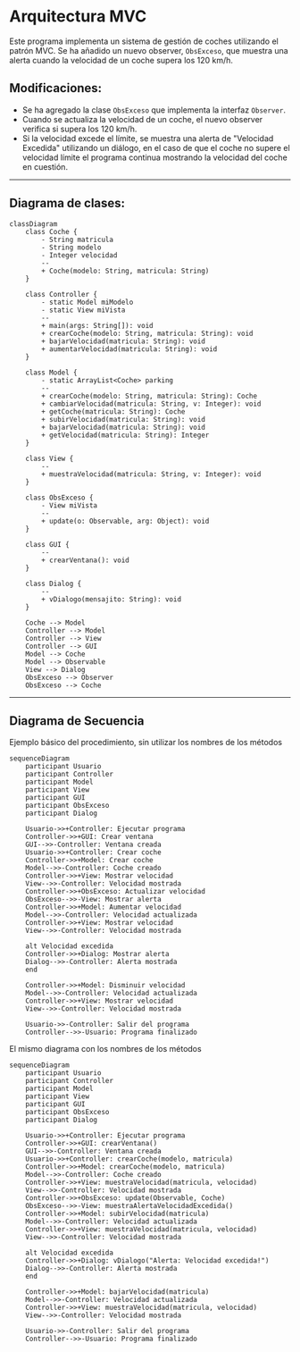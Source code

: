 # Arquitectura MVC

Este programa implementa un sistema de gestión de coches utilizando el patrón MVC. Se ha añadido un nuevo observer, `ObsExceso`, que muestra una alerta cuando la velocidad de un coche supera los 120 km/h.

## Modificaciones:

- Se ha agregado la clase `ObsExceso` que implementa la interfaz `Observer`.
- Cuando se actualiza la velocidad de un coche, el nuevo observer verifica si supera los 120 km/h.
- Si la velocidad excede el límite, se muestra una alerta de "Velocidad Excedida" utilizando un diálogo, en el caso de que el coche no supere el velocidad límite el programa continua mostrando la velocidad del coche en cuestión.


---
## Diagrama de clases:

```mermaid
classDiagram
    class Coche {
        - String matricula
        - String modelo
        - Integer velocidad
        --
        + Coche(modelo: String, matricula: String)
    }

    class Controller {
        - static Model miModelo
        - static View miVista
        --
        + main(args: String[]): void
        + crearCoche(modelo: String, matricula: String): void
        + bajarVelocidad(matricula: String): void
        + aumentarVelocidad(matricula: String): void
    }

    class Model {
        - static ArrayList<Coche> parking
        --
        + crearCoche(modelo: String, matricula: String): Coche
        + cambiarVelocidad(matricula: String, v: Integer): void
        + getCoche(matricula: String): Coche
        + subirVelocidad(matricula: String): void
        + bajarVelocidad(matricula: String): void
        + getVelocidad(matricula: String): Integer
    }
    
    class View {
        --
        + muestraVelocidad(matricula: String, v: Integer): void
    }

    class ObsExceso {
        - View miVista
        --
        + update(o: Observable, arg: Object): void
    }

    class GUI {
        --
        + crearVentana(): void
    }

    class Dialog {
        --
        + vDialogo(mensajito: String): void
    }

    Coche --> Model
    Controller --> Model
    Controller --> View
    Controller --> GUI
    Model --> Coche
    Model --> Observable
    View --> Dialog
    ObsExceso --> Observer
    ObsExceso --> Coche
```

---

## Diagrama de Secuencia

Ejemplo básico del procedimiento, sin utilizar los nombres de los métodos


```mermaid
sequenceDiagram
    participant Usuario
    participant Controller
    participant Model
    participant View
    participant GUI
    participant ObsExceso
    participant Dialog

    Usuario->>+Controller: Ejecutar programa
    Controller->>+GUI: Crear ventana
    GUI-->>-Controller: Ventana creada
    Usuario->>+Controller: Crear coche
    Controller->>+Model: Crear coche
    Model-->>-Controller: Coche creado
    Controller->>+View: Mostrar velocidad
    View-->>-Controller: Velocidad mostrada
    Controller->>+ObsExceso: Actualizar velocidad
    ObsExceso-->>-View: Mostrar alerta
    Controller->>+Model: Aumentar velocidad
    Model-->>-Controller: Velocidad actualizada
    Controller->>+View: Mostrar velocidad
    View-->>-Controller: Velocidad mostrada

    alt Velocidad excedida
    Controller->>+Dialog: Mostrar alerta
    Dialog-->>-Controller: Alerta mostrada
    end

    Controller->>+Model: Disminuir velocidad
    Model-->>-Controller: Velocidad actualizada
    Controller->>+View: Mostrar velocidad
    View-->>-Controller: Velocidad mostrada

    Usuario->>-Controller: Salir del programa
    Controller-->>-Usuario: Programa finalizado
```

El mismo diagrama con los nombres de los métodos

```mermaid
sequenceDiagram
    participant Usuario
    participant Controller
    participant Model
    participant View
    participant GUI
    participant ObsExceso
    participant Dialog

    Usuario->>+Controller: Ejecutar programa
    Controller->>+GUI: crearVentana()
    GUI-->>-Controller: Ventana creada
    Usuario->>+Controller: crearCoche(modelo, matricula)
    Controller->>+Model: crearCoche(modelo, matricula)
    Model-->>-Controller: Coche creado
    Controller->>+View: muestraVelocidad(matricula, velocidad)
    View-->>-Controller: Velocidad mostrada
    Controller->>+ObsExceso: update(Observable, Coche)
    ObsExceso-->>-View: muestraAlertaVelocidadExcedida()
    Controller->>+Model: subirVelocidad(matricula)
    Model-->>-Controller: Velocidad actualizada
    Controller->>+View: muestraVelocidad(matricula, velocidad)
    View-->>-Controller: Velocidad mostrada

    alt Velocidad excedida
    Controller->>+Dialog: vDialogo("Alerta: Velocidad excedida!")
    Dialog-->>-Controller: Alerta mostrada
    end

    Controller->>+Model: bajarVelocidad(matricula)
    Model-->>-Controller: Velocidad actualizada
    Controller->>+View: muestraVelocidad(matricula, velocidad)
    View-->>-Controller: Velocidad mostrada

    Usuario->>-Controller: Salir del programa
    Controller-->>-Usuario: Programa finalizado

```